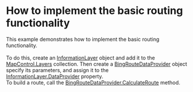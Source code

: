 # How to implement the basic routing functionality


This example demonstrates how to implement the basic routing functionality.<br /><br />To do this, create an <a href="https://documentation.devexpress.com/#WPF/clsDevExpressXpfMapInformationLayertopic">InformationLayer</a> object and add it to the <a href="https://documentation.devexpress.com/#WPF/DevExpressXpfMapMapControl_Layerstopic">MapControl.Layers</a> collection. Then create a <a href="https://documentation.devexpress.com/#WPF/clsDevExpressXpfMapBingRouteDataProvidertopic">BingRouteDataProvider</a> object specify its parameters, and assign it to the <a href="https://documentation.devexpress.com/#WPF/DevExpressXpfMapInformationLayer_DataProvidertopic">InformationLayer.DataProvider</a> property.<br />To build a route, call the <a href="https://documentation.devexpress.com/#WPF/DevExpressXpfMapBingRouteDataProvider_CalculateRoutetopic">BingRouteDataProvider.CalculateRoute</a> method.

<br/>


